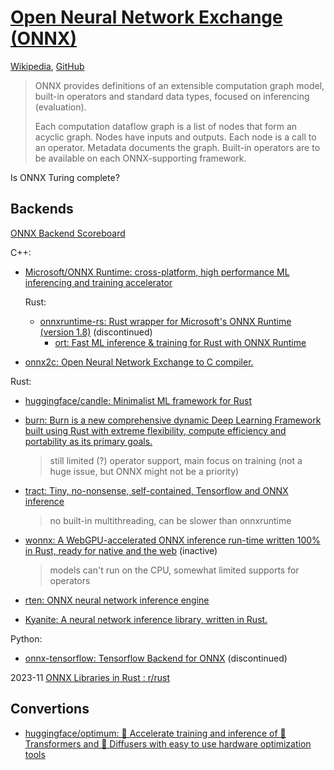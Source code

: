 # [Open Neural Network Exchange (ONNX)](https://onnx.ai/)
[Wikipedia](https://en.wikipedia.org/wiki/Open_Neural_Network_Exchange), [GitHub](https://github.com/onnx/onnx)

> ONNX provides definitions of an extensible computation graph model, built-in operators and standard data types, focused on inferencing (evaluation).
>
> Each computation dataflow graph is a list of nodes that form an acyclic graph. Nodes have inputs and outputs. Each node is a call to an operator. Metadata documents the graph. Built-in operators are to be available on each ONNX-supporting framework.

Is ONNX Turing complete?

## Backends
[ONNX Backend Scoreboard](https://onnx.ai/backend-scoreboard/index_dev.html)

C++:
- [Microsoft/ONNX Runtime: cross-platform, high performance ML inferencing and training accelerator](https://github.com/microsoft/onnxruntime)

  Rust:
  - [onnxruntime-rs: Rust wrapper for Microsoft's ONNX Runtime (version 1.8)](https://github.com/nbigaouette/onnxruntime-rs) (discontinued)
    - [ort: Fast ML inference & training for Rust with ONNX Runtime](https://github.com/pykeio/ort)

- [onnx2c: Open Neural Network Exchange to C compiler.](https://github.com/kraiskil/onnx2c)

Rust:
- [huggingface/candle: Minimalist ML framework for Rust](https://github.com/huggingface/candle)

- [burn: Burn is a new comprehensive dynamic Deep Learning Framework built using Rust with extreme flexibility, compute efficiency and portability as its primary goals.](https://github.com/Tracel-AI/burn)

  > still limited (?) operator support, main focus on training (not a huge issue, but ONNX might not be a priority)

- [tract: Tiny, no-nonsense, self-contained, Tensorflow and ONNX inference](https://github.com/sonos/tract)

  > no built-in multithreading, can be slower than onnxruntime

- [wonnx: A WebGPU-accelerated ONNX inference run-time written 100% in Rust, ready for native and the web](https://github.com/webonnx/wonnx) (inactive)

  > models can't run on the CPU, somewhat limited supports for operators

- [rten: ONNX neural network inference engine](https://github.com/robertknight/rten)

- [Kyanite: A neural network inference library, written in Rust.](https://github.com/KarelPeeters/Kyanite)

Python:
- [onnx-tensorflow: Tensorflow Backend for ONNX](https://github.com/onnx/onnx-tensorflow/) (discontinued)

2023-11 [ONNX Libraries in Rust : r/rust](https://www.reddit.com/r/rust/comments/186plbx/onnx_libraries_in_rust/)

## Convertions
- [huggingface/optimum: 🚀 Accelerate training and inference of 🤗 Transformers and 🤗 Diffusers with easy to use hardware optimization tools](https://github.com/huggingface/optimum)